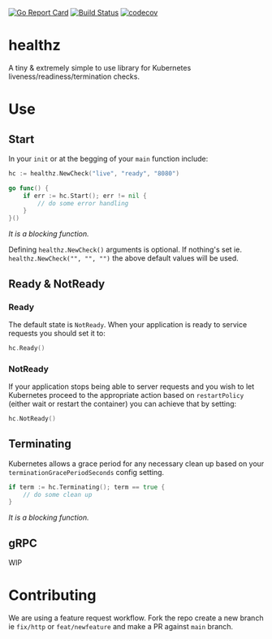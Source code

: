 [![Go Report Card](https://goreportcard.com/badge/github.com/bh90210/healthz)](https://goreportcard.com/report/github.com/bh90210/healthz)
[![Build Status](https://drone.euoe.dev/api/badges/bh90210/healthz/status.svg)](https://drone.euoe.dev/bh90210/healthz)
[![codecov](https://codecov.io/gh/bh90210/healthz/branch/main/graph/badge.svg?token=9PSK4W6VJ9)](https://codecov.io/gh/bh90210/healthz)

# healthz

A tiny & extremely simple to use library for Kubernetes liveness/readiness/termination checks.

# Use

## Start

In your `init` or at the begging of your `main` function include:
```go
hc := healthz.NewCheck("live", "ready", "8080")

go func() {
	if err := hc.Start(); err != nil {
		// do some error handling
	}
}()
```
_It is a blocking function._

Defining `healthz.NewCheck()` arguments is optional. If nothing's set ie. `healthz.NewCheck("", "", "")` the above default values will be used.

## Ready & NotReady

### Ready

The default state is `NotReady`. When your application is ready to service requests you should set it to:
```go
hc.Ready()
``` 

### NotReady

If your application stops being able to server requests and you wish to let Kubernetes proceed to the appropriate action based on `restartPolicy` (either wait or restart the container) you can achieve that by setting:
```go
hc.NotReady()
```

## Terminating

Kubernetes allows a grace period for any necessary clean up based on your `terminationGracePeriodSeconds` config setting.
```go
if term := hc.Terminating(); term == true {
	// do some clean up
}
```
_It is a blocking function._

## gRPC

WIP

# Contributing

We are using a feature request workflow. Fork the repo create a new branch ie `fix/http` or `feat/newfeature` and make a PR against `main` branch.
